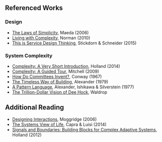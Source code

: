 ## Referenced Works
 
### Design
 * [The Laws of Simplicity](http://lawsofsimplicity.com/), Maeda (2006)
 * [Living with Complexity](https://mitpress.mit.edu/books/living-complexity), Norman (2010)
 * [This is Service Design Thinking](http://thisisservicedesignthinking.com/), Stickdorn & Schneider (2015)
 
### System Complexity
 * [Complexity: A Very Short Introduction](http://ukcatalogue.oup.com/product/9780199662548.do), Holland (2014)
 * [Complexity: A Guided Tour](https://global.oup.com/academic/product/complexity-9780195124415?cc=us&lang=en&), Mitchell (2009)
 * [How Do Committees Invent?](http://www.melconway.com/Home/pdf/committees.pdf), Conway (1967)
 * [The Timeless Way of Building](https://en.wikipedia.org/wiki/The_Timeless_Way_of_Building), Alexander (1979)
 * [A Pattern Language](https://en.wikipedia.org/wiki/A_Pattern_Language), Alexander, Ishikawa & Silverstein (1977)
 * [The Trillion-Dollar Vision of Dee Hock](http://www.fastcompany.com/27333/trillion-dollar-vision-dee-hock
), Waldrop 
 
## Additional Reading
 * [Designing Interactions](http://www.designinginteractions.com/), Moggridge (2006)
 * [The Systems View of Life](http://www.cambridge.org/gb/academic/subjects/life-sciences/genomics-bioinformatics-and-systems-biology/systems-view-life-unifying-vision), Capra & Luisi (2014)
 * [Signals and Boundaries: Building Blocks for Complex Adaptive Systems](https://mitpress.mit.edu/books/signals-and-boundaries), Holland (2012)
 
 
